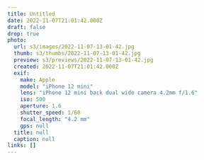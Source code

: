 ```yaml
---
title: Untitled
date: 2022-11-07T21:01:42.000Z
draft: false
drop: true
photo:
  url: s3/images/2022-11-07-13-01-42.jpg
  thumb: s3/thumbs/2022-11-07-13-01-42.jpg
  preview: s3/previews/2022-11-07-13-01-42.jpg
  created: 2022-11-07T21:01:42.000Z
  exif:
    make: Apple
    model: "iPhone 12 mini"
    lens: "iPhone 12 mini back dual wide camera 4.2mm f/1.6"
    iso: 500
    aperture: 1.6
    shutter_speed: 1/60
    focal_length: "4.2 mm"
    gps: null
  title: null
  caption: null
links: []
---
```

